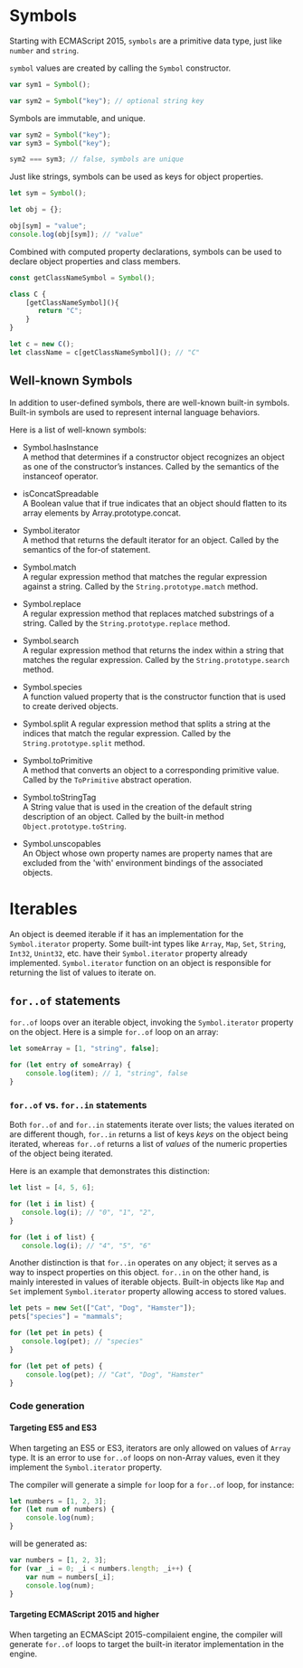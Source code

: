 # Symbols

Starting with ECMAScript 2015, `symbols` are a primitive data type, just like `number` and `string`.

`symbol` values are created by calling the `Symbol` constructor.

```ts
var sym1 = Symbol(); 

var sym2 = Symbol("key"); // optional string key 
```

Symbols are immutable, and unique.

```ts
var sym2 = Symbol("key"); 
var sym3 = Symbol("key"); 

sym2 === sym3; // false, symbols are unique
```

Just like strings, symbols can be used as keys for object properties.

```ts
let sym = Symbol();

let obj = {};

obj[sym] = "value";
console.log(obj[sym]); // "value" 
```

Combined with computed property declarations, symbols can be used to declare object properties and class members.  

```ts
const getClassNameSymbol = Symbol();

class C {
    [getClassNameSymbol](){
       return "C";
    }
}

let c = new C();
let className = c[getClassNameSymbol](); // "C"
```

## Well-known Symbols

In addition to user-defined symbols, there are well-known built-in symbols.
Built-in symbols are used to represent internal language behaviors.

Here is a list of well-known symbols:

* Symbol.hasInstance  
  A method that determines if a constructor object recognizes an object as one of the constructor’s instances. Called by the semantics of the instanceof operator. 

* isConcatSpreadable  
  A Boolean value that if true indicates that an object should flatten to its array elements by Array.prototype.concat.

* Symbol.iterator  
  A method that returns the default iterator for an object. Called by the semantics of the for-of statement.

* Symbol.match  
  A regular expression method that matches the regular expression against a string. Called by the `String.prototype.match` method. 

* Symbol.replace  
  A regular expression method that replaces matched substrings of a string. Called by the `String.prototype.replace` method.

* Symbol.search  
  A regular expression method that returns the index within a string that matches the regular expression. Called by the `String.prototype.search` method.

* Symbol.species  
  A function valued property that is the constructor function that is used to create derived objects.

* Symbol.split
  A regular expression method that splits a string at the indices that match the regular expression. 
  Called by the `String.prototype.split` method.

* Symbol.toPrimitive  
  A method that converts an object to a corresponding primitive value.
  Called by the `ToPrimitive` abstract operation.

* Symbol.toStringTag  
  A String value that is used in the creation of the default string description of an object.
  Called by the built-in method `Object.prototype.toString`.

* Symbol.unscopables  
  An Object whose own property names are property names that are excluded from the 'with' environment bindings of the associated objects.

# Iterables

An object is deemed iterable if it has an implementation for the `Symbol.iterator` property. 
Some built-int types like `Array`, `Map`, `Set`, `String`, `Int32`, `Unint32`, etc. have their `Symbol.iterator` property already implemented.
`Symbol.iterator` function on an object is responsible for returning the list of values to iterate on.

## `for..of` statements

`for..of` loops over an iterable object, invoking the `Symbol.iterator` property on the object.
Here is a simple `for..of` loop on an array:

```ts
let someArray = [1, "string", false];

for (let entry of someArray) {
    console.log(item); // 1, "string", false
}
``` 

### `for..of` vs. `for..in` statements

Both `for..of` and `for..in` statements iterate over lists; the values iterated on are different though, `for..in` returns a list of keys *keys* on the object being iterated, whereas `for..of` returns a list of *values* of the numeric properties of the object being iterated.

Here is an example that demonstrates this distinction:

```ts
let list = [4, 5, 6];

for (let i in list) {
   console.log(i); // "0", "1", "2", 
}

for (let i of list) {
   console.log(i); // "4", "5", "6"
```

Another distinction is that `for..in` operates on any object; it serves as a way to inspect properties on this object. 
`for..in` on the other hand, is mainly interested in values of iterable objects. Built-in objects like `Map` and `Set` implement `Symbol.iterator` property allowing access to stored values.

```ts
let pets = new Set(["Cat", "Dog", "Hamster"]);
pets["species"] = "mammals";   

for (let pet in pets) {
   console.log(pet); // "species" 
}

for (let pet of pets) {
    console.log(pet); // "Cat", "Dog", "Hamster"
}
```

### Code generation

#### Targeting ES5 and ES3

When targeting an ES5 or ES3, iterators are only allowed on values of `Array` type. 
It is an error to use `for..of` loops on non-Array values, even it they implement the `Symbol.iterator` property.

The compiler will generate a simple `for` loop for a `for..of` loop, for instance:

```ts
let numbers = [1, 2, 3];
for (let num of numbers) {
    console.log(num);
}
```

will be generated as:

```js
var numbers = [1, 2, 3];
for (var _i = 0; _i < numbers.length; _i++) {
    var num = numbers[_i];
    console.log(num);
}
```

#### Targeting ECMAScript 2015 and higher

When targeting an ECMAScipt 2015-compilaient engine, the compiler will generate `for..of` loops to target the built-in iterator implementation in the engine.  
